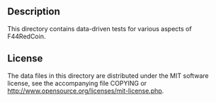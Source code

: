 Description
------------

This directory contains data-driven tests for various aspects of F44RedCoin.

License
--------

The data files in this directory are distributed under the MIT software
license, see the accompanying file COPYING or
http://www.opensource.org/licenses/mit-license.php.

